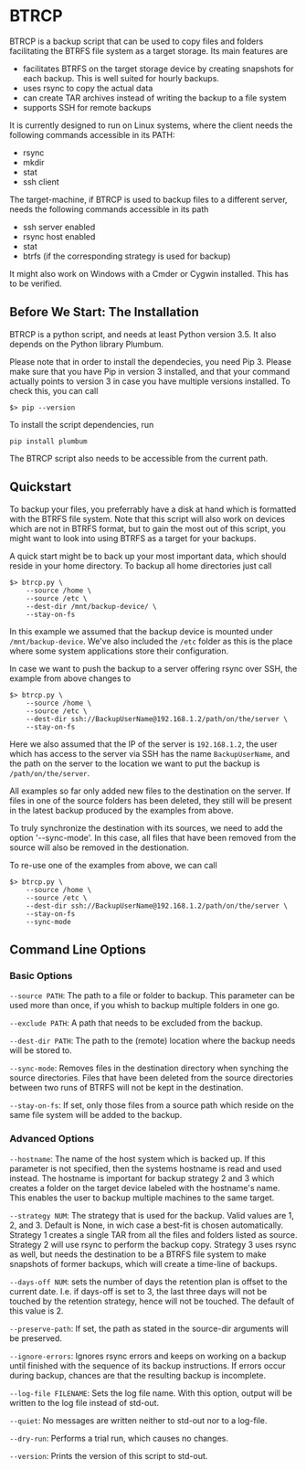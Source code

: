 
# BTRCP

BTRCP is a backup script that can be used to copy files and folders
facilitating the BTRFS file system as a target storage. Its main features are

* facilitates BTRFS on the target storage device by creating snapshots for each backup. This is well suited for hourly backups.
* uses rsync to copy the actual data
* can create TAR archives instead of writing the backup to a file system
* supports SSH for remote backups

It is currently designed to run on Linux systems, where the client needs
the following commands accessible in its PATH:

* rsync
* mkdir
* stat
* ssh client

The target-machine, if BTRCP is used to backup files to a different server,
needs the following commands accessible in its path

* ssh server enabled
* rsync host enabled
* stat
* btrfs (if the corresponding strategy is used for backup)

It might also work on Windows with a Cmder or Cygwin installed. This has
to be verified.

## Before We Start: The Installation

BTRCP is a python script, and needs at least Python version 3.5. It also
depends on the Python library Plumbum.

Please note that in order to install the dependecies, you need Pip 3. Please
make sure that you have Pip in version 3 installed, and that your command
actually points to version 3 in case you have multiple versions installed.
To check this, you can call

```
$> pip --version
```

To install the script dependencies, run

```
pip install plumbum
```

The BTRCP script also needs to be accessible from the current path.

## Quickstart

To backup your files, you preferrably have a disk at hand which is formatted
with the BTRFS file system. Note that this script will also work on devices
which are not in BTRFS format, but to gain the most out of this script, you
might want to look into using BTRFS as a target for your backups.

A quick start might be to back up your most important data, which should reside
in your home directory. To backup all home directories just call

```
$> btrcp.py \
    --source /home \
    --source /etc \
    --dest-dir /mnt/backup-device/ \
    --stay-on-fs
```

In this example we assumed that the backup device is mounted under `/mnt/backup-device`.
We've also included the `/etc` folder as this is the place where some system
applications store their configuration.

In case we want to push the backup to a server offering rsync over SSH, the
example from above changes to

```
$> btrcp.py \
    --source /home \
    --source /etc \
    --dest-dir ssh://BackupUserName@192.168.1.2/path/on/the/server \
    --stay-on-fs
```

Here we also assumed that the IP of the server is `192.168.1.2`, the user which
has access to the server via SSH has the name `BackupUserName`, and the path
on the server to the location we want to put the backup is `/path/on/the/server`.

All examples so far only added new files to the destination on the server. If files
in one of the source folders has been deleted, they still will be present in the
latest backup produced by the examples from above.

To truly synchronize the destination with its sources, we need to add the option
'--sync-mode'. In this case, all files that have been removed from the source
will also be removed in the destionation.

To re-use one of the examples from above, we can call

```
$> btrcp.py \
    --source /home \
    --source /etc \
    --dest-dir ssh://BackupUserName@192.168.1.2/path/on/the/server \
    --stay-on-fs
    --sync-mode
```

## Command Line Options

### Basic Options

`--source PATH`: The path to a file or folder to backup. This parameter can be used more than once, if you whish to backup multiple folders in one go.

`--exclude PATH`: A path that needs to be excluded from the backup.

`--dest-dir PATH`: The path to the (remote) location where the backup needs will be stored to.

`--sync-mode`: Removes files in the destination directory when synching the source directories. Files that have been deleted from the source directories between two runs of BTRFS will not be kept in the destination.

`--stay-on-fs`: If set, only those files from a source path which reside on the same file system will be added to the backup.

### Advanced Options

`--hostname`: The name of the host system which is backed up. If this parameter is not specified, then the systems hostname is read and used instead. The hostname is important for backup strategy 2 and 3 which creates a folder on the target device labeled with the hostname's name. This enables the user to backup multiple machines to the same target.

`--strategy NUM`: The strategy that is used for the backup. Valid values are 1, 2, and 3. Default is None, in wich case a best-fit is chosen automatically. Strategy 1 creates a single TAR from all the files and folders listed as source. Strategy 2 will use rsync to perform the backup copy. Strategy 3 uses rsync as well, but needs the destination to be a BTRFS file system to make snapshots of former backups, which will create a time-line of backups.

`--days-off NUM`: sets the number of days the retention plan is offset to the current date. I.e. if days-off is set to 3, the last three days will not be touched by the retention strategy, hence will not be touched. The default of this value is 2.

`--preserve-path`: If set, the path as stated in the source-dir arguments will be preserved.

`--ignore-errors`: Ignores rsync errors and keeps on working on a backup until finished with the sequence of its backup instructions. If errors occur during backup, chances are that the resulting backup is incomplete.

`--log-file FILENAME`: Sets the log file name. With this option, output will be written to the log file instead of std-out.

`--quiet`: No messages are written neither to std-out nor to a log-file.

`--dry-run`: Performs a trial run, which causes no changes.

`--version`: Prints the version of this script to std-out.
